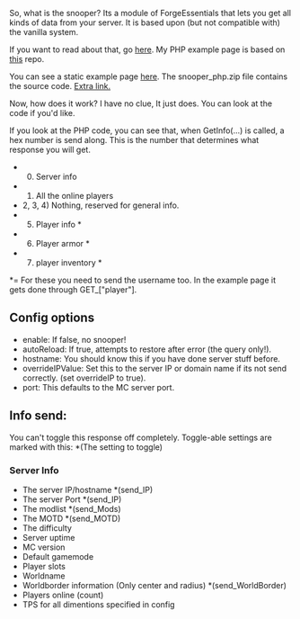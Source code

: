 So, what is the snooper? Its a module of ForgeEssentials that lets you get all kinds of data from your server.
It is based upon (but not compatible with) the vanilla system.

If you want to read about that, go [here](http://dinnerbone.com/blog/2011/10/14/minecraft-19-has-rcon-and-query/).
My PHP example page is based on [this](https://github.com/xPaw/PHP-Minecraft-Query) repo.

You can see a static example page [here](http://driesgames.game-server.cc/snooper/static/).
The snooper_php.zip file contains the source code. [Extra link.](http://driesgames.game-server.cc/snooper)

Now, how does it work? I have no clue, It just does. You can look at the code if you'd like.

If you look at the PHP code, you can see that, when GetInfo(...) is called, a hex number is send along. This is the number that determines what response you will get.

* 0) Server info
* 1) All the online players
* 2, 3, 4) Nothing, reserved for general info.
* 5) Player info *
* 6) Player armor *
* 7) player inventory *

*= For these you need to send the username too. In the example page it gets done through GET_["player"].

## Config options

* enable: If false, no snooper!
* autoReload: If true, attempts to restore after error (the query only!).
* hostname: You should know this if you have done server stuff before.
* overrideIPValue: Set this to the server IP or domain name if its not send correctly. (set overrideIP to true).
* port: This defaults to the MC server port.

## Info send:
You can't toggle this response off completely.
Toggle-able settings are marked with this: *(The setting to toggle)
### Server Info

* The server IP/hostname *(send_IP)
* The server Port *(send_IP)
* The modlist *(send_Mods)
* The MOTD *(send_MOTD)
* The difficulty
* Server uptime
* MC version
* Default gamemode
* Player slots
* Worldname
* Worldborder information (Only center and radius) *(send_WorldBorder)
* Players online (count)
* TPS for all dimentions specified in config
